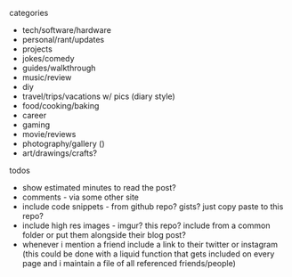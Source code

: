 categories
- tech/software/hardware
- personal/rant/updates
- projects
- jokes/comedy
- guides/walkthrough
- music/review
- diy
- travel/trips/vacations w/ pics (diary style)
- food/cooking/baking
- career
- gaming
- movie/reviews
- photography/gallery ()
- art/drawings/crafts?

todos

- show estimated minutes to read the post?
- comments - via some other site
- include code snippets - from github repo? gists? just copy paste to this repo?
- include high res images - imgur? this repo? include from a common folder or put them alongside their blog post?
- whenever i mention a friend include a link to their twitter or instagram (this could be done with a liquid function that gets included on every page and i maintain a file of all referenced friends/people)
